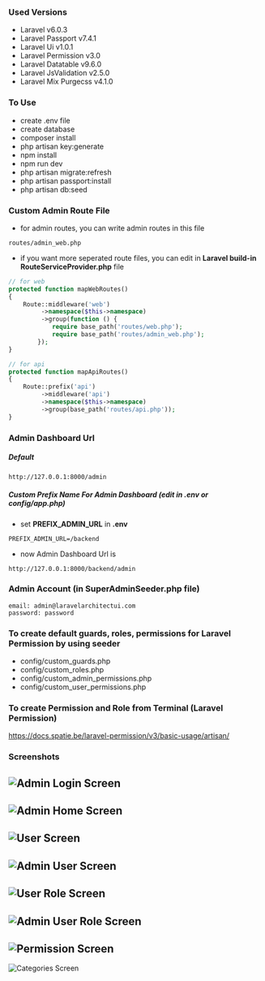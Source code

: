 ### Used Versions
- Laravel v6.0.3
- Laravel Passport v7.4.1
- Laravel Ui v1.0.1
- Laravel Permission v3.0
- Laravel Datatable v9.6.0
- Laravel JsValidation v2.5.0
- Laravel Mix Purgecss v4.1.0

### To Use
- create .env file
- create database
- composer install
- php artisan key:generate
- npm install
- npm run dev
- php artisan migrate:refresh
- php artisan passport:install
- php artisan db:seed

### Custom Admin Route File
- for admin routes, you can write admin routes in this file
```
routes/admin_web.php
```
- if you want more seperated route files, you can edit in **Laravel build-in RouteServiceProvider.php** file
```php
// for web
protected function mapWebRoutes()
{
    Route::middleware('web')
         ->namespace($this->namespace)
         ->group(function () {
            require base_path('routes/web.php');
            require base_path('routes/admin_web.php');
        });
}

// for api
protected function mapApiRoutes()
{
    Route::prefix('api')
         ->middleware('api')
         ->namespace($this->namespace)
         ->group(base_path('routes/api.php'));
}
```

### Admin Dashboard Url
##### Default
```
http://127.0.0.1:8000/admin
```
##### Custom Prefix Name For Admin Dashboard (edit in **.env** or **config/app.php**)
- set **PREFIX_ADMIN_URL** in **.env**
```
PREFIX_ADMIN_URL=/backend
```
- now Admin Dashboard Url is
```
http://127.0.0.1:8000/backend/admin
```

### Admin Account (in SuperAdminSeeder.php file)
```
email: admin@laravelarchitectui.com
password: password
```

### To create default guards, roles, permissions for Laravel Permission by using seeder
- config/custom_guards.php
- config/custom_roles.php
- config/custom_admin_permissions.php
- config/custom_user_permissions.php

### To create Permission and Role from Terminal (Laravel Permission)
https://docs.spatie.be/laravel-permission/v3/basic-usage/artisan/

### Screenshots
![Admin Login Screen](https://user-images.githubusercontent.com/21998283/65568567-5f593300-df80-11e9-9342-eb8c94502f53.png)
---
![Admin Home Screen](https://user-images.githubusercontent.com/21998283/65568601-7b5cd480-df80-11e9-99be-794628c2dcf2.png)
---
![User Screen](https://user-images.githubusercontent.com/21998283/65568787-0c33b000-df81-11e9-83de-45f853ffbd42.png)
---
![Admin User Screen](https://user-images.githubusercontent.com/21998283/65568815-1ce42600-df81-11e9-858d-ba16844fce12.png)
---
![User Role Screen](https://user-images.githubusercontent.com/21998283/65568840-308f8c80-df81-11e9-8609-15a5e1ec201d.png)
---
![Admin User Role Screen](https://user-images.githubusercontent.com/21998283/65568862-3d13e500-df81-11e9-8f3d-ea23f38221f0.png)
---
![Permission Screen](https://user-images.githubusercontent.com/21998283/65568870-44d38980-df81-11e9-9b7e-4d7d0c6acb7c.png)
---
![Categories Screen](https://user-images.githubusercontent.com/21998283/65838255-4a392700-e327-11e9-9662-47d657d27876.png)
